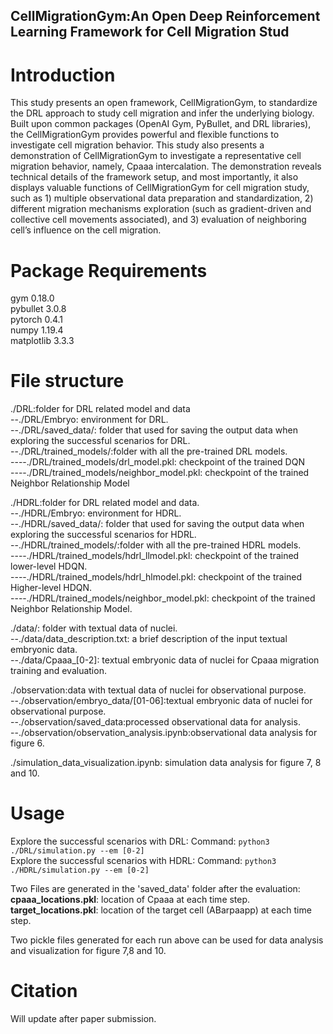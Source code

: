 ## CellMigrationGym:An Open Deep Reinforcement Learning Framework for Cell Migration Stud

# Introduction <br />
This study presents an open framework, CellMigrationGym, to standardize  the DRL approach to study cell migration and infer the underlying biology. Built upon common packages (OpenAI Gym, PyBullet, and DRL libraries), the CellMigrationGym provides powerful and flexible functions to investigate cell migration behavior. This study also presents a demonstration of CellMigrationGym to investigate a representative cell migration behavior, namely, Cpaaa intercalation. The demonstration reveals technical details of the framework setup, and most importantly, it also displays valuable functions of CellMigrationGym for cell migration study, such as 1) multiple observational data preparation and standardization, 2) different migration mechanisms exploration (such as gradient-driven and collective cell movements associated), and 3) evaluation of neighboring cell’s influence on the cell migration.

# Package Requirements <br />
gym                       0.18.0 <br />
pybullet                  3.0.8<br />
pytorch                   0.4.1 <br />
numpy                     1.19.4<br />
matplotlib                3.3.3<br />

# File structure<br />
./DRL:folder for DRL related model and data<br />
--./DRL/Embryo: environment for DRL.<br />
--./DRL/saved_data/: folder that used for saving the output data when exploring the successful scenarios for DRL.<br />
--./DRL/trained_models/:folder with all the pre-trained DRL models.<br />
----./DRL/trained_models/drl_model.pkl: checkpoint of the trained DQN<br />
----./DRL/trained_models/neighbor_model.pkl: checkpoint of the trained Neighbor Relationship Model<br />

./HDRL:folder for DRL related model and data.<br />
--./HDRL/Embryo: environment for HDRL.<br />
--./HDRL/saved_data/: folder that used for saving the output data when exploring the successful scenarios for HDRL.<br />
--./HDRL/trained_models/:folder with all the pre-trained HDRL models.<br />
----./HDRL/trained_models/hdrl_llmodel.pkl: checkpoint of the trained lower-level HDQN.<br />
----./HDRL/trained_models/hdrl_hlmodel.pkl: checkpoint of the trained Higher-level HDQN.<br />
----./HDRL/trained_models/neighbor_model.pkl: checkpoint of the trained Neighbor Relationship Model.<br />

./data/: folder with textual data of nuclei.<br />
--./data/data_description.txt: a brief description of the input textual embryonic data.<br />
--./data/Cpaaa_[0-2]: textual embryonic data of nuclei for Cpaaa migration training and evaluation.<br />

./observation:data with textual data of nuclei for observational purpose.<br />
--./observation/embryo_data/[01-06]:textual embryonic data of nuclei for observational purpose.<br />
--./observation/saved_data:processed observational data for analysis.<br />
--./observation/observation_analysis.ipynb:observational data analysis for figure 6.<br />

./simulation_data_visualization.ipynb: simulation data analysis for figure 7, 8 and 10.<br />

# Usage <br />
Explore the successful scenarios with DRL: Command: ```python3 ./DRL/simulation.py --em [0-2]```<br />
Explore the successful scenarios with HDRL: Command: ```python3 ./HDRL/simulation.py --em [0-2]```<br />

Two Files are generated in the 'saved_data' folder after the evaluation:<br />
**cpaaa_locations.pkl**: location of Cpaaa at each time step.<br />
**target_locations.pkl**: location of the target cell (ABarpaapp) at each time step.<br />

Two pickle files generated for each run above can be used for data analysis and visualization for figure 7,8 and 10.

# Citation <br />
Will update after paper submission.
